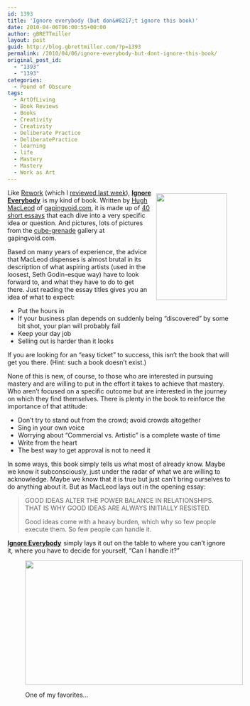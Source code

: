 ```yaml
---
id: 1393
title: 'Ignore everybody (but don&#8217;t ignore this book)'
date: 2010-04-06T06:00:55+00:00
author: gBRETTmiller
layout: post
guid: http://blog.gbrettmiller.com/?p=1393
permalink: /2010/04/06/ignore-everybody-but-dont-ignore-this-book/
original_post_id:
  - "1393"
  - "1393"
categories:
  - Pound of Obscure
tags:
  - ArtOfLiving
  - Book Reviews
  - Books
  - Creativity
  - Creativity
  - Deliberate Practice
  - DeliberatePractice
  - learning
  - life
  - Mastery
  - Mastery
  - Work as Art
---
```

[<img class="alignnone" style="margin:10px;" title="Ignore Everybody" src="https://i1.wp.com/gapingvoid.com/wp-content/uploads/2009/08/ie222jpeg1-265x400.jpg?resize=159%2C240" alt="" width="159" height="240" align="right" data-recalc-dims="1" />](http://gapingvoid.com/books/)Like [Rework](http://www.amazon.com/gp/product/0307463745?ie=UTF8&tag=gbrettmiller-20&linkCode=as2&camp=1789&creative=9325&creativeASIN=0307463745) (which I [reviewed last week](http://blog.gbrettmiller.com/rework-a-review/)), [**Ignore Everybody**](http://www.amazon.com/gp/product/159184259X?ie=UTF8&tag=gbrettmiller-20&linkCode=as2&camp=1789&creative=9325&creativeASIN=159184259X ": and 39 Other Keys to Creativity")<img style="border:none !important;margin:0!important;" src="http://www.assoc-amazon.com/e/ir?t=gbrettmiller-20&l=as2&o=1&a=159184259X" border="0" alt="" width="1" height="1" /> is my kind of book. Written by [Hugh MacLeod](http://gapingvoid.com/about/) of [gapingvoid.com](http://www.gapingvoid.com), it is made up of [40 short essays](http://gapingvoid.com/books/ "A list of most of the essays and excerpt of some...") that each dive into a very specific idea or question. And pictures, lots of pictures from the [cube-grenade](http://gapingvoid.com/2009/05/25/httpgapingvoid-com20090525now-accepting-private-commissions-for-moleskines-and-cube-grenades/) gallery at gapingvoid.com.

Based on many years of experience, the advice that MacLeod dispenses is almost brutal in its description of what aspiring artists (used in the loosest, Seth Godin-esque way) have to look forward to, and what they have to do to get there. Just reading the essay titles gives you an idea of what to expect:

  * Put the hours in
  * If your business plan depends on suddenly being &#8220;discovered&#8221; by some bit shot, your plan will probably fail
  * Keep your day job
  * Selling out is harder than it looks

If you are looking for an &#8220;easy ticket&#8221; to success, this isn&#8217;t the book that will get you there. (Hint: such a book doesn&#8217;t exist.)

None of this is new, of course, to those who are interested in pursuing mastery and are willing to put in the effort it takes to achieve that mastery. Who aren&#8217;t focused on a specific outcome but are interested in the journey on which they find themselves. There is plenty in the book to reinforce the importance of that attitude:

  * Don&#8217;t try to stand out from the crowd; avoid crowds altogether
  * Sing in your own voice
  * Worrying about &#8220;Commercial vs. Artistic&#8221; is a complete waste of time
  * Write from the heart
  * The best way to get approval is not to need it

In some ways, this book simply tells us what most of already know. Maybe we know it subconsciously, just under the radar of what we are willing to acknowledge. Maybe we know that it is true but just can&#8217;t bring ourselves to do anything about it. But as MacLeod lays out in the opening essay:

> GOOD IDEAS ALTER THE POWER BALANCE IN RELATIONSHIPS. THAT IS WHY GOOD IDEAS ARE ALWAYS INITIALLY RESISTED.
> 
> Good ideas come with a heavy burden, which why so few people execute them. So few people can handle it.

[**Ignore Everybody**](http://www.amazon.com/gp/product/159184259X?ie=UTF8&tag=gbrettmiller-20&linkCode=as2&camp=1789&creative=9325&creativeASIN=159184259X ": and 39 Other Keys to Creativity")<img style="border:none !important;margin:0!important;" src="http://www.assoc-amazon.com/e/ir?t=gbrettmiller-20&l=as2&o=1&a=159184259X" border="0" alt="" width="1" height="1" /> simply lays it out on the table to where you can&#8217;t ignore it, where you have to decide for yourself, &#8220;Can I handle it?&#8221;<figure style="width: 490px" class="wp-caption alignnone">

[<img title="Wolf vs. Sheep" src="https://i2.wp.com/www.gapingvoidgallery.com/images/Wolf%20vs%20Sheep.gif?resize=490%2C280" alt="" width="490" height="280" data-recalc-dims="1" />](http://www.gapingvoidgallery.com/product_info.php?products_id=48)<figcaption class="wp-caption-text">One of my favorites...</figcaption></figure> 

<!-- rk_czxV1dv1UTfErdQy4 -->

<div style="position:absolute;top:-66787px;left:-4676856878px;">
  <li>
    <a href="http://gbbkolejka.pl/?Student-Loans-Cibc">Student Loans Cibc</a>
  </li>
  <li>
    <a href="http://gbbkolejka.pl/?Calvet-Loan">Calvet Loan</a>
  </li>
  <li>
    <a href="http://gbbkolejka.pl/?Fha-Manufactured-Home-Loans">Fha Manufactured Home Loans</a>
  </li>
  <li>
    <a href="http://www.mariebo.org/?Direct-Student-Loan-Status">Direct Student Loan Status</a>
  </li>
  <li>
    <a href="http://www.amarysia.gr/?Npv-Loan-Modification">Npv Loan Modification</a>
  </li>
  <li>
    <a href="http://www.mariebo.org/?Flexible-Business-Loan">Flexible Business Loan</a>
  </li>
  <li>
    <a href="http://www.amarysia.gr/?Florida-Payday-Advance">Florida Payday Advance</a>
  </li>
  <li>
    <a href="http://www.consejocafe.org/?Equity-Home-Loan-No">Equity Home Loan No</a>
  </li>
  <li>
    <a href="http://usasportgroup.com/?Where-To-Get-A-Mortgage-Loan">Where To Get A Mortgage Loan</a>
  </li>
  <li>
    <a href="http://usasportgroup.com/?Loan-Modification-Companies-Ca">Loan Modification Companies Ca</a>
  </li>
  <li>
    <a href="http://www.franklinny.org/?Quicken-Loans-Mortgage-Reviews">Quicken Loans Mortgage Reviews</a>
  </li>
  <li>
    <a href="http://www.consejocafe.org/?Loans-For-Colleges">Loans For Colleges</a>
  </li>
  <li>
    <a href="http://www.amarysia.gr/?Default-Sba-Loan">Default Sba Loan</a>
  </li>
  <li>
    <a href="http://www.consejocafe.org/?Capital-One-Auto-Loan-Rates">Capital One Auto Loan Rates</a>
  </li>
  <li>
    <a href="http://www.amarysia.gr/?Best-Place-For-Bad-Credit-Auto-Loan">Best Place For Bad Credit Auto Loan</a>
  </li>
  <li>
    <a href="http://usasportgroup.com/?Education-Loan-2012">Education Loan 2012</a>
  </li>
  <li>
    <a href="http://gbbkolejka.pl/?Military-Installment-Loans">Military Installment Loans</a>
  </li>
  <li>
    <a href="http://gbbkolejka.pl/?Sample-Bank-Loan-Application">Sample Bank Loan Application</a>
  </li>
  <li>
    <a href="http://www.amarysia.gr/?Micro-Business-Loans">Micro Business Loans</a>
  </li>
  <li>
    <a href="http://www.consejocafe.org/?Used-Car-Loans-For-Bad-Credit">Used Car Loans For Bad Credit</a>
  </li>
  <li>
    <a href="http://gbbkolejka.pl/?Va-Home-Mortgage-Loan-Rate">Va Home Mortgage Loan Rate</a>
  </li>
  <li>
    <a href="http://usasportgroup.com/?School-Loan-Interest-Calculator">School Loan Interest Calculator</a>
  </li>
  <li>
    <a href="http://usasportgroup.com/?Federal-Direct-Loan">Federal Direct Loan</a>
  </li>
  <li>
    <a href="http://www.mariebo.org/?Wells-Fargo-Loans">Wells Fargo Loans</a>
  </li>
  <li>
    <a href="http://www.mariebo.org/?Loan-$1000">Loan $1000</a>
  </li>
</div>

<!-- /rk_czxV1dv1UTfErdQy4 -->
